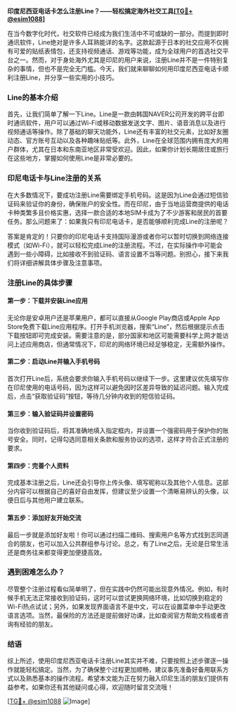 **印度尼西亚电话卡怎么注册Line？——轻松搞定海外社交工具[[TG💪+ @esim1088](https://t.me/s/esim1088)]**

在当今数字化时代，社交软件已经成为我们生活中不可或缺的一部分。而提到即时通讯软件，Line绝对是许多人耳熟能详的名字。这款起源于日本的社交应用不仅拥有可爱的贴纸表情包，还支持视频通话、游戏等功能，成为全球用户的首选社交平台之一。然而，对于身处海外尤其是印尼的用户来说，注册Line并不是一件特别复杂的事情，但也不是完全无门槛。今天，我们就来聊聊如何用印度尼西亚电话卡顺利注册Line，并分享一些实用的小技巧。

### Line的基本介绍

首先，让我们简单了解一下Line。Line是一款由韩国NAVER公司开发的跨平台即时通讯软件，用户可以通过Wi-Fi或移动数据发送文字、图片、语音消息以及进行视频通话等操作。除了基础的聊天功能外，Line还有丰富的社交元素，比如好友圈动态、官方账号互动以及各种趣味贴纸等。此外，Line在全球范围内拥有庞大的用户群体，尤其在日本和东南亚地区非常受欢迎。因此，如果你计划长期居住或旅行在这些地方，掌握如何使用Line是非常必要的。

### 印尼电话卡与Line注册的关系

在大多数情况下，要成功注册Line需要绑定手机号码。这是因为Line会通过短信验证码来验证你的身份，确保账户的安全性。而在印尼，由于当地运营商提供的电话卡种类繁多且价格实惠，选择一款合适的本地SIM卡成为了不少游客和居民的首要任务。那么问题来了：如果我只有印尼电话卡，是否能够顺利完成Line的注册呢？

答案是肯定的！只要你的印尼电话卡支持国际漫游或者你可以暂时切换到网络连接模式（如Wi-Fi），就可以轻松完成Line的注册流程。不过，在实际操作中可能会遇到一些小障碍，比如接收不到验证码、语言设置不当等问题。别担心，接下来我们将详细讲解具体步骤及注意事项。

### 注册Line的具体步骤

#### 第一步：下载并安装Line应用
无论你是安卓用户还是苹果用户，都可以直接从Google Play商店或Apple App Store免费下载Line应用程序。打开手机浏览器，搜索“Line”，然后根据提示点击下载按钮即可完成安装。需要注意的是，部分国家和地区可能需要科学上网才能访问上述应用商店，但通常情况下，印尼的网络环境已经足够稳定，无需额外操作。

#### 第二步：启动Line并输入手机号码
首次打开Line后，系统会要求你输入手机号码以继续下一步。这里建议优先填写你在印尼使用的电话号码，因为这样可以避免因时区差异导致的延迟问题。输入完成后，点击“获取验证码”按钮，等待几分钟内收到的短信验证码。

#### 第三步：输入验证码并设置密码
当你收到验证码后，将其准确地填入指定框内，并设置一个强密码用于保护你的账号安全。同时，记得勾选同意相关条款和服务协议的选项，这样才符合正式注册的要求。

#### 第四步：完善个人资料
完成基本注册之后，Line还会引导你上传头像、填写昵称以及其他个人信息。这部分内容可以根据自己的喜好自由发挥，但建议至少设置一个清晰易辨认的头像，以便日后与其他用户建立联系。

#### 第五步：添加好友开始交流
最后一步就是添加好友啦！你可以通过扫描二维码、搜索用户名等方式找到志同道合的朋友，也可以加入公共群组参与讨论。总之，有了Line之后，无论是日常生活还是商务往来都变得更加便捷高效。

### 遇到困难怎么办？

尽管整个注册过程看似简单明了，但在实践中仍然可能出现意外情况。例如，有时候手机无法正常接收到验证码，这时可以尝试更换网络环境，比如切换到稳定的Wi-Fi热点试试；另外，如果发现界面语言不是中文，可以在设置菜单中手动更改语言选项。当然，最保险的方法还是提前做好功课，比如查阅官方帮助文档或者咨询有经验的朋友。

### 结语

综上所述，使用印度尼西亚电话卡注册Line其实并不难，只要按照上述步骤逐一操作就能轻松搞定。当然，为了确保整个过程更加顺畅，建议事先准备好备用联系方式以及熟悉基本的操作流程。希望本文能为正在努力融入印尼生活的朋友们提供有益参考。如果你还有其他疑问或心得，欢迎随时留言交流哦！

[[TG💪+ @esim1088](https://t.me/s/esim1088) ![Image](https://i.postimg.cc/4NQfJmqS/Snipaste-2025-05-13-00-14-12.png)]